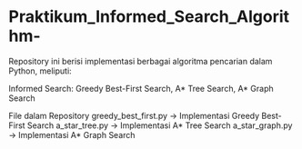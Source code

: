 # Praktikum_Informed_Search_Algorithm-
Repository ini berisi implementasi berbagai algoritma pencarian dalam Python, meliputi:

Informed Search: Greedy Best-First Search, A* Tree Search, A* Graph Search

File dalam Repository
greedy_best_first.py → Implementasi Greedy Best-First Search
a_star_tree.py → Implementasi A* Tree Search
a_star_graph.py → Implementasi A* Graph Search
